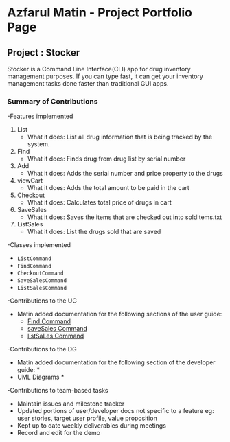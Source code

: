 # Azfarul Matin - Project Portfolio Page

## Project : Stocker

Stocker is a Command Line Interface(CLI) app for drug inventory management purposes.
If you can type fast, it can get your inventory management tasks done faster than traditional
GUI apps.

### Summary of Contributions

-Features implemented

1) List
    * What it does: List all drug information that is being tracked by the system.
2) Find
    * What it does: Finds drug from drug list by serial number
3) Add
    * What it does: Adds the serial number and price property to the drugs
4) viewCart
    * What it does: Adds the total amount to be paid in the cart
5) Checkout
    * What it does: Calculates total price of drugs in cart
6) SaveSales
    * What it does: Saves the items that are checked out into soldItems.txt
7) ListSales
    * What it does: List the drugs sold that are saved

-Classes implemented

* `ListCommand`
* `FindCommand`
* `CheckoutCommand`
* `SaveSalesCommand`
* `ListSalesCommand`

-Contributions to the UG

* Matin added documentation for the following sections of
  the user guide:
    * [Find Command](https://ay2324s1-cs2113-t17-3.github.io/tp/UserGuide.html#find---finds-drugs-using-their-name-or-expiry-date)
    * [saveSales Command](https://ay2324s1-cs2113-t17-3.github.io/tp/UserGuide.html#setthreshold---set-the-threshold-quantity-for-a-drug)
    * [listSaLes Command](https://ay2324s1-cs2113-t17-3.github.io/tp/UserGuide.html#listthreshold---list-all-drugs-and-their-threshold-levels)

-Contributions to the DG

* Matin added documentation for the following section of
  the developer guide:
    *
* UML Diagrams
    *

-Contributions to team-based tasks

* Maintain issues and milestone tracker
* Updated portions of user/developer docs not specific to a feature eg: user stories, target user profile,
  value proposition
* Kept up to date weekly deliverables during meetings
* Record and edit for the demo